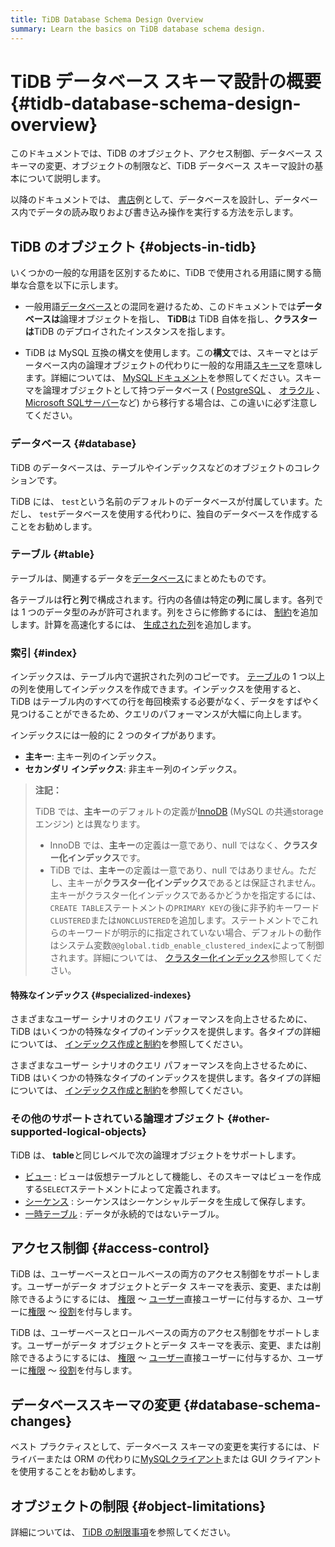 ```yaml
---
title: TiDB Database Schema Design Overview
summary: Learn the basics on TiDB database schema design.
---
```


# TiDB データベース スキーマ設計の概要 {#tidb-database-schema-design-overview}

このドキュメントでは、TiDB のオブジェクト、アクセス制御、データベース スキーマの変更、オブジェクトの制限など、TiDB データベース スキーマ設計の基本について説明します。

以降のドキュメントでは、 [書店](/develop/dev-guide-bookshop-schema-design.md)例として、データベースを設計し、データベース内でデータの読み取りおよび書き込み操作を実行する方法を示します。

## TiDB のオブジェクト {#objects-in-tidb}

いくつかの一般的な用語を区別するために、TiDB で使用される用語に関する簡単な合意を以下に示します。

-   一般用語[データベース](https://en.wikipedia.org/wiki/Database)との混同を避けるため、このドキュメントでは**データベースは**論理オブジェクトを指し、 **TiDB**は TiDB 自体を指し、**クラスターは**TiDB のデプロイされたインスタンスを指します。

-   TiDB は MySQL 互換の構文を使用します。この**構文**では、スキーマとはデータベース内の論理オブジェクトの代わりに一般的な用語[スキーマ](https://en.wiktionary.org/wiki/schema)を意味します。詳細については、 [MySQL ドキュメント](https://dev.mysql.com/doc/refman/8.0/en/create-database.html)を参照してください。スキーマを論理オブジェクトとして持つデータベース ( [PostgreSQL](https://www.postgresql.org/docs/current/ddl-schemas.html) 、 [オラクル](https://docs.oracle.com/en/database/oracle/oracle-database/21/tdddg/creating-managing-schema-objects.html) 、 [Microsoft SQLサーバー](https://docs.microsoft.com/en-us/sql/relational-databases/security/authentication-access/create-a-database-schema?view=sql-server-ver15)など) から移行する場合は、この違いに必ず注意してください。

### データベース {#database}

TiDB のデータベースは、テーブルやインデックスなどのオブジェクトのコレクションです。

TiDB には、 `test`という名前のデフォルトのデータベースが付属しています。ただし、 `test`データベースを使用する代わりに、独自のデータベースを作成することをお勧めします。

### テーブル {#table}

テーブルは、関連するデータを[データベース](#database)にまとめたものです。

各テーブルは**行**と**列**で構成されます。行内の各値は特定の**列**に属します。各列では 1 つのデータ型のみが許可されます。列をさらに修飾するには、 [制約](/constraints.md)を追加します。計算を高速化するには、 [生成された列](/generated-columns.md)を追加します。

### 索引 {#index}

インデックスは、テーブル内で選択された列のコピーです。 [テーブル](#table)の 1 つ以上の列を使用してインデックスを作成できます。インデックスを使用すると、TiDB はテーブル内のすべての行を毎回検索する必要がなく、データをすばやく見つけることができるため、クエリのパフォーマンスが大幅に向上します。

インデックスには一般的に 2 つのタイプがあります。

-   **主キー**: 主キー列のインデックス。
-   **セカンダリ インデックス**: 非主キー列のインデックス。

> **注記：**
>
> TiDB では、**主キー**のデフォルトの定義が[InnoDB](https://dev.mysql.com/doc/refman/8.0/en/innodb-storage-engine.html) (MySQL の共通storageエンジン) とは異なります。
>
> -   InnoDB では、**主キー**の定義は一意であり、null ではなく、**クラスター化インデックス**です。
> -   TiDB では、**主キー**の定義は一意であり、null ではありません。ただし、主キーが**クラスター化インデックス**であるとは保証されません。主キーがクラスター化インデックスであるかどうかを指定するには、 `CREATE TABLE`ステートメントの`PRIMARY KEY`の後に非予約キーワード`CLUSTERED`または`NONCLUSTERED`を追加します。ステートメントでこれらのキーワードが明示的に指定されていない場合、デフォルトの動作はシステム変数`@@global.tidb_enable_clustered_index`によって制御されます。詳細については、 [クラスター化インデックス](/clustered-indexes.md)参照してください。

#### 特殊なインデックス {#specialized-indexes}

<CustomContent platform="tidb">

さまざまなユーザー シナリオのクエリ パフォーマンスを向上させるために、TiDB はいくつかの特殊なタイプのインデックスを提供します。各タイプの詳細については、 [インデックス作成と制約](/basic-features.md#indexing-and-constraints)を参照してください。

</CustomContent>

<CustomContent platform="tidb-cloud">

さまざまなユーザー シナリオのクエリ パフォーマンスを向上させるために、TiDB はいくつかの特殊なタイプのインデックスを提供します。各タイプの詳細については、 [インデックス作成と制約](https://docs.pingcap.com/tidb/stable/basic-features#indexing-and-constraints)を参照してください。

</CustomContent>

### その他のサポートされている論理オブジェクト {#other-supported-logical-objects}

TiDB は、 **table**と同じレベルで次の論理オブジェクトをサポートします。

-   [ビュー](/views.md) : ビューは仮想テーブルとして機能し、そのスキーマはビューを作成する`SELECT`ステートメントによって定義されます。
-   [シーケンス](/sql-statements/sql-statement-create-sequence.md) : シーケンスはシーケンシャルデータを生成して保存します。
-   [一時テーブル](/temporary-tables.md) : データが永続的ではないテーブル。

## アクセス制御 {#access-control}

<CustomContent platform="tidb">

TiDB は、ユーザーベースとロールベースの両方のアクセス制御をサポートします。ユーザーがデータ オブジェクトとデータ スキーマを表示、変更、または削除できるようにするには、 [権限](/privilege-management.md) ～ [ユーザー](/user-account-management.md)直接ユーザーに付与するか、ユーザーに[権限](/privilege-management.md) ～ [役割](/role-based-access-control.md)を付与します。

</CustomContent>

<CustomContent platform="tidb-cloud">

TiDB は、ユーザーベースとロールベースの両方のアクセス制御をサポートします。ユーザーがデータ オブジェクトとデータ スキーマを表示、変更、または削除できるようにするには、 [権限](https://docs.pingcap.com/tidb/stable/privilege-management) ～ [ユーザー](https://docs.pingcap.com/tidb/stable/user-account-management)直接ユーザーに付与するか、ユーザーに[権限](https://docs.pingcap.com/tidb/stable/privilege-management) ～ [役割](https://docs.pingcap.com/tidb/stable/role-based-access-control)を付与します。

</CustomContent>

## データベーススキーマの変更 {#database-schema-changes}

ベスト プラクティスとして、データベース スキーマの変更を実行するには、ドライバーまたは ORM の代わりに[MySQLクライアント](https://dev.mysql.com/doc/refman/8.0/en/mysql.html)または GUI クライアントを使用することをお勧めします。

## オブジェクトの制限 {#object-limitations}

詳細については、 [TiDB の制限事項](/tidb-limitations.md)を参照してください。
